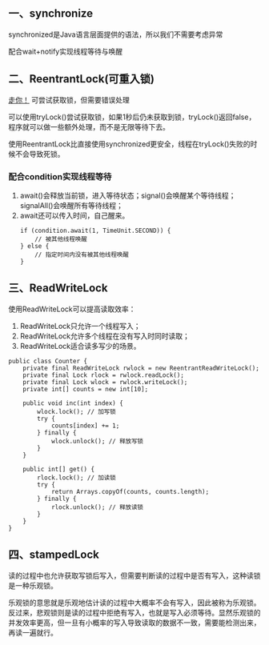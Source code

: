 ## 一、synchronize  
synchronized是Java语言层面提供的语法，所以我们不需要考虑异常  
  
配合wait+notify实现线程等待与唤醒

## 二、ReentrantLock(可重入锁)  
[走你！](https://www.liaoxuefeng.com/wiki/1252599548343744/1306581033549858)
可尝试获取锁，但需要错误处理  

可以使用tryLock()尝试获取锁，如果1秒后仍未获取到锁，tryLock()返回false，程序就可以做一些额外处理，而不是无限等待下去。
                   
使用ReentrantLock比直接使用synchronized更安全，线程在tryLock()失败的时候不会导致死锁。  
### 配合condition实现线程等待  
1. await()会释放当前锁，进入等待状态；signal()会唤醒某个等待线程；signalAll()会唤醒所有等待线程；  
2. await还可以传入时间，自己醒来。  
   ```  
   if (condition.await(1, TimeUnit.SECOND)) {
       // 被其他线程唤醒
   } else {
       // 指定时间内没有被其他线程唤醒
   }
   ```
## 三、ReadWriteLock  
使用ReadWriteLock可以提高读取效率：
1. ReadWriteLock只允许一个线程写入；
2. ReadWriteLock允许多个线程在没有写入时同时读取；
3. ReadWriteLock适合读多写少的场景。  
```  
public class Counter {
    private final ReadWriteLock rwlock = new ReentrantReadWriteLock();
    private final Lock rlock = rwlock.readLock();
    private final Lock wlock = rwlock.writeLock();
    private int[] counts = new int[10];

    public void inc(int index) {
        wlock.lock(); // 加写锁
        try {
            counts[index] += 1;
        } finally {
            wlock.unlock(); // 释放写锁
        }
    }

    public int[] get() {
        rlock.lock(); // 加读锁
        try {
            return Arrays.copyOf(counts, counts.length);
        } finally {
            rlock.unlock(); // 释放读锁
        }
    }
}
```  
## 四、stampedLock  
读的过程中也允许获取写锁后写入，但需要判断读的过程中是否有写入，这种读锁是一种乐观锁。  
  
乐观锁的意思就是乐观地估计读的过程中大概率不会有写入，因此被称为乐观锁。反过来，悲观锁则是读的过程中拒绝有写入，也就是写入必须等待。显然乐观锁的并发效率更高，但一旦有小概率的写入导致读取的数据不一致，需要能检测出来，再读一遍就行。
